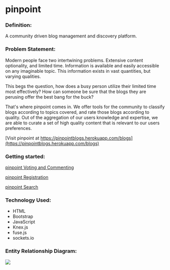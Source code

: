 # pinpoint


### Definition:
A community driven blog management and discovery platform.


### Problem Statement:
Modern people face two intertwining problems. Extensive content optionality, and limited time. Information is available and easily accessible on any imaginable topic. This information exists in vast quantities, but varying qualities.

This begs the question, how does a busy person utilize their limited time most effectively? How can someone be sure that the blogs they are perusing offer the best bang for the buck?

That's where pinpoint comes in. We offer tools for the community to classify blogs according to topics covered, and rate those blogs according to quality. Out of the aggregation of our users knowledge and expertise, we are able to curate a set of high quality content that is relevant to our users preferences.


[Visit pinpoint at https://pinpointblogs.herokuapp.com/blogs](https://pinpointblogs.herokuapp.com/blogs)

### Getting started:

[pinpoint Voting and Commenting](https://www.youtube.com/embed/mAcB3AQre6c)


[pinpoint Registration](https://www.youtube.com/embed/Zk5u7ppFR9Q)


[pinpoint Search](https://www.youtube.com/embed/JjOyUKJOt_M)


### Technology Used:
* HTML
* Bootstrap
* JavaScript
* Knex.js
* fuse.js
* sockets.io


### Entity Relationship Diagram:
![](public/images/pinpointERD.png)
